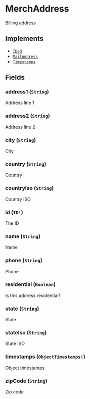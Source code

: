 # MerchAddress

Billing address

## Implements

- [`IDed`](../interface/ided.md)
- [`MailAddress`](../interface/mailaddress.md)
- [`Timestamps`](../interface/timestamps.md)

## Fields

### address1 (`String`)
Address line 1

### address2 (`String`)
Address line 2

### city (`String`)
City

### country (`String`)
Country

### countryIso (`String`)
Country ISO

### id (`ID!`)
The ID

### name (`String`)
Name

### phone (`String`)
Phone

### residential (`Boolean`)
Is this address residential?

### state (`String`)
State

### stateIso (`String`)
State ISO

### timestamps (`ObjectTimestamps!`)
Object timestamps

### zipCode (`String`)
Zip code

